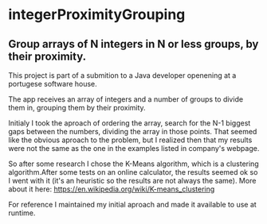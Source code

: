 # integerProximityGrouping
## Group arrays of N integers in N or less groups, by their proximity.


This project is part of a submition to a Java developer openening at a portugese software house.

The app receives an array of integers and a number of groups to divide them in, grouping them by their proximity.

Initialy I took the aproach of ordering the array, search for the N-1 biggest gaps between the numbers, dividing the array in those points.
That seemed like the obvious aproach to the problem, but I realized then that my results were not the same as the one in the examples listed in company's webpage.

So after some research I chose the K-Means algorithm, which is a clustering algorithm.After some tests on an online calculator, the results seemed ok so I went with it (it's an heuristic so the results are not always the same).
More about it here: https://en.wikipedia.org/wiki/K-means_clustering

For reference I maintained my initial aproach and made it available to use at runtime.
